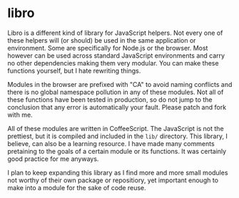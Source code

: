 libro
=====

Libro is a different kind of library for JavaScript helpers. Not every one of these helpers will (or should) be used in the same application or environment. Some are specifically for Node.js or the browser. Most however can be used across standard JavaScript environments and carry no other dependencies making them very modular. You can make these functions yourself, but I hate rewriting things.

Modules in the browser are prefixed with "CA" to avoid naming conflicts and there is no global namespace pollution in any of these modules. Not all of these functions have been tested in production, so do not jump to the conclusion that any error is automatically your fault. Please patch and fork with me.

All of these modules are written in CoffeeScript. The JavaScript is not the prettiest, but it is compiled and included in the `lib/` directory. This library, I believe, can also be a learning resource. I have made many comments pretaining to the goals of a certain module or its functions. It was certainly good practice for me anyways.

I plan to keep expanding this library as I find more and more small modules not worthy of their own package or repositiory, yet important enough to make into a module for the sake of code reuse. 
